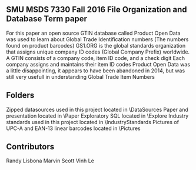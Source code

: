 ## SMU MSDS 7330 Fall 2016 File Organization and Database Term paper

For this paper an open source GTIN database called Product Open Data was used to learn about Global Trade Identification numbers (The numbers found on product barcodes)
GS1.ORG is the global standards organization that assigns unique company ID codes (Global Company Prefix) worldwide.
A GTIN consists of a company code, item ID code, and a check digit
Each company assigns and maintains their item ID codes 
Product Open Data was a little disappointing, it appears to have been abandoned in 2014, but was still very usefull in understanding Global Trade Item Numbers

## Folders
Zipped datasources used in this project located in \DataSources
Paper and presentation located in \Paper
Exploratory SQL located in \Explore
Industry standards used in this project located in \IndustryStandards
Pictures of UPC-A and EAN-13 linear barcodes located in \Pictures

## Contributors
Randy Lisbona
Marvin Scott
Vinh Le